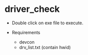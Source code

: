 ﻿# driver_check

* Double click on exe file to execute.

* Requirements

  * devcon
  * drv_list.txt (contain hwid)

